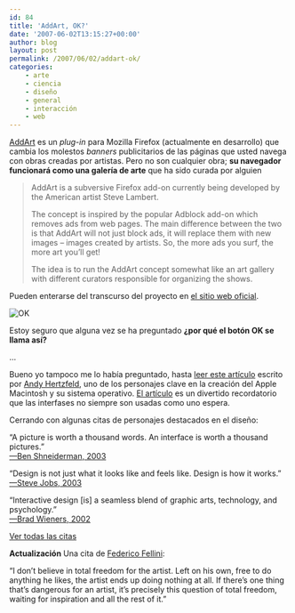 ```yaml
---
id: 84
title: 'AddArt, OK?'
date: '2007-06-02T13:15:27+00:00'
author: blog
layout: post
permalink: /2007/06/02/addart-ok/
categories:
    - arte
    - ciencia
    - diseño
    - general
    - interacción
    - web
---
```


[AddArt](http://www.guerrilla-innovation.com/archives/2007/04/000591.php) es un *plug-in* para Mozilla Firefox (actualmente en desarrollo) que cambia los molestos *banners* publicitarios de las páginas que usted navega con obras creadas por artistas. Pero no son cualquier obra; **su navegador funcionará como una galería de arte** que ha sido curada por alguien

> AddArt is a subversive Firefox add-on currently being developed by the American artist Steve Lambert.
> 
> The concept is inspired by the popular Adblock add-on which removes ads from web pages. The main difference between the two is that AddArt will not just block ads, it will replace them with new images – images created by artists. So, the more ads you surf, the more art you’ll get!
> 
> The idea is to run the AddArt concept somewhat like an art gallery with different curators responsible for organizing the shows.

Pueden enterarse del transcurso del proyecto en [el sitio web oficial](http://www.addart.eyebeam.org/).

![OK](/blog/assets/uploads/2007/06/ok.gif)

Estoy seguro que alguna vez se ha preguntado **¿por qué el botón OK se llama así?**

…

Bueno yo tampoco me lo había preguntado, hasta [leer este artículo](http://folklore.org/StoryView.py?&story=Do_It.txt "Do It por Andy Hertzfeld") escrito por [Andy Hertzfeld](http://en.wikipedia.org/wiki/Andy_Hertzfeld "Andy Hertzfeld en Wikipedia"), uno de los personajes clave en la creación del Apple Macintosh y su sistema operativo. [El artículo](http://folklore.org/StoryView.py?&story=Do_It.txt "Do It por Andy Hertzfeld") es un divertido recordatorio que las interfases no siempre son usadas como uno espera.

Cerrando con algunas citas de personajes destacados en el diseño:

“A picture is worth a thousand words. An interface is worth a thousand pictures.”  
[—Ben Shneiderman, 2003](http://www.cs.umd.edu/%7Eben/)

“Design is not just what it looks like and feels like. Design is how it works.”  
[—Steve Jobs, 2003](http://www.nytimes.com/2003/11/30/magazine/30IPOD.html)

“Interactive design \[is\] a seamless blend of graphic arts, technology, and psychology.”  
[—Brad Wieners, 2002](http://www.wired.com/wired/archive/10.12/headlines.html)

[Ver todas las citas](http://www.lukew.com/resources/quotes.asp)

**Actualización** Una cita de [Federico Fellini](http://www.quotationspage.com/quotes/Federico_Fellini/):

“I don’t believe in total freedom for the artist. Left on his own, free to do anything he likes, the artist ends up doing nothing at all. If there’s one thing that’s dangerous for an artist, it’s precisely this question of total freedom, waiting for inspiration and all the rest of it.”